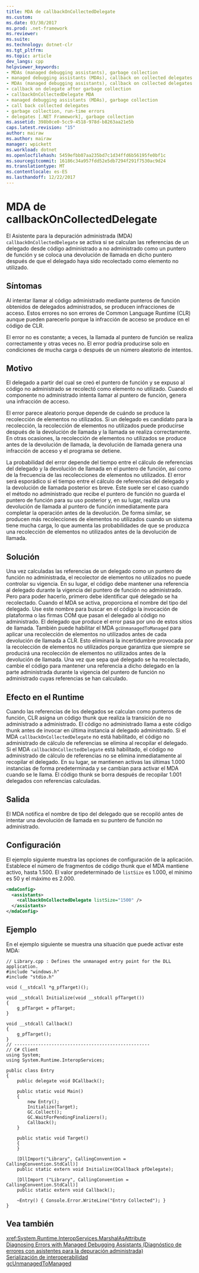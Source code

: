 ```yaml
---
title: MDA de callbackOnCollectedDelegate
ms.custom: 
ms.date: 03/30/2017
ms.prod: .net-framework
ms.reviewer: 
ms.suite: 
ms.technology: dotnet-clr
ms.tgt_pltfrm: 
ms.topic: article
dev_langs: cpp
helpviewer_keywords:
- MDAs (managed debugging assistants), garbage collection
- managed debugging assistants (MDAs), callback on collected delegates
- MDAs (managed debugging assistants), callback on collected delegates
- callback on delegate after garbage collection
- callbackOnCollectedDelegate MDA
- managed debugging assistants (MDAs), garbage collection
- call back collected delegates
- garbage collection, run-time errors
- delegates [.NET Framework], garbage collection
ms.assetid: 398b0ce0-5cc9-4518-978d-b8263aa21e5b
caps.latest.revision: "15"
author: mairaw
ms.author: mairaw
manager: wpickett
ms.workload: dotnet
ms.openlocfilehash: 5459efbb07aa235bd7c1d34ffd6b56195fe0bf1c
ms.sourcegitcommit: 16186c34a957fdd52e5db7294f291f7530ac9d24
ms.translationtype: MT
ms.contentlocale: es-ES
ms.lasthandoff: 12/22/2017
---
```

# <a name="callbackoncollecteddelegate-mda"></a>MDA de callbackOnCollectedDelegate
El Asistente para la depuración administrada (MDA) `callbackOnCollectedDelegate` se activa si se calculan las referencias de un delegado desde código administrado a no administrado como un puntero de función y se coloca una devolución de llamada en dicho puntero después de que el delegado haya sido recolectado como elemento no utilizado.  
  
## <a name="symptoms"></a>Síntomas  
 Al intentar llamar al código administrado mediante punteros de función obtenidos de delegados administrados, se producen infracciones de acceso. Estos errores no son errores de Common Language Runtime (CLR) aunque pueden parecerlo porque la infracción de acceso se produce en el código de CLR.  
  
 El error no es constante; a veces, la llamada al puntero de función se realiza correctamente y otras veces no. El error podría producirse solo en condiciones de mucha carga o después de un número aleatorio de intentos.  
  
## <a name="cause"></a>Motivo  
 El delegado a partir del cual se creó el puntero de función y se expuso al código no administrado se recolectó como elemento no utilizado. Cuando el componente no administrado intenta llamar al puntero de función, genera una infracción de acceso.  
  
 El error parece aleatorio porque depende de cuándo se produce la recolección de elementos no utilizados. Si un delegado es candidato para la recolección, la recolección de elementos no utilizados puede producirse después de la devolución de llamada y la llamada se realiza correctamente. En otras ocasiones, la recolección de elementos no utilizados se produce antes de la devolución de llamada, la devolución de llamada genera una infracción de acceso y el programa se detiene.  
  
 La probabilidad del error depende del tiempo entre el cálculo de referencias del delegado y la devolución de llamada en el puntero de función, así como de la frecuencia de las recolecciones de elementos no utilizados. El error será esporádico si el tiempo entre el cálculo de referencias del delegado y la devolución de llamada posterior es breve. Este suele ser el caso cuando el método no administrado que recibe el puntero de función no guarda el puntero de función para su uso posterior y, en su lugar, realiza una devolución de llamada al puntero de función inmediatamente para completar la operación antes de la devolución. De forma similar, se producen más recolecciones de elementos no utilizados cuando un sistema tiene mucha carga, lo que aumenta las probabilidades de que se produzca una recolección de elementos no utilizados antes de la devolución de llamada.  
  
## <a name="resolution"></a>Solución  
 Una vez calculadas las referencias de un delegado como un puntero de función no administrada, el recolector de elementos no utilizados no puede controlar su vigencia. En su lugar, el código debe mantener una referencia al delegado durante la vigencia del puntero de función no administrado. Pero para poder hacerlo, primero debe identificar qué delegado se ha recolectado. Cuando el MDA se activa, proporciona el nombre del tipo del delegado. Use este nombre para buscar en el código la invocación de plataforma o las firmas COM que pasan el delegado al código no administrado. El delegado que produce el error pasa por uno de estos sitios de llamada. También puede habilitar el MDA `gcUnmanagedToManaged` para aplicar una recolección de elementos no utilizados antes de cada devolución de llamada a CLR. Esto eliminará la incertidumbre provocada por la recolección de elementos no utilizados porque garantiza que siempre se producirá una recolección de elementos no utilizados antes de la devolución de llamada. Una vez que sepa qué delegado se ha recolectado, cambie el código para mantener una referencia a dicho delegado en la parte administrada durante la vigencia del puntero de función no administrado cuyas referencias se han calculado.  
  
## <a name="effect-on-the-runtime"></a>Efecto en el Runtime  
 Cuando las referencias de los delegados se calculan como punteros de función, CLR asigna un código thunk que realiza la transición de no administrado a administrado. El código no administrado llama a este código thunk antes de invocar en última instancia al delegado administrado. Si el MDA `callbackOnCollectedDelegate` no está habilitado, el código no administrado de cálculo de referencias se elimina al recopilar el delegado. Si el MDA `callbackOnCollectedDelegate` está habilitado, el código no administrado de cálculo de referencias no se elimina inmediatamente al recopilar el delegado. En su lugar, se mantienen activas las últimas 1.000 instancias de forma predeterminada y se cambian para activar el MDA cuando se le llama. El código thunk se borra después de recopilar 1.001 delegados con referencias calculadas.  
  
## <a name="output"></a>Salida  
 El MDA notifica el nombre de tipo del delegado que se recopiló antes de intentar una devolución de llamada en su puntero de función no administrado.  
  
## <a name="configuration"></a>Configuración  
 El ejemplo siguiente muestra las opciones de configuración de la aplicación. Establece el número de fragmentos de código thunk que el MDA mantiene activo, hasta 1.500. El valor predeterminado de `listSize` es 1.000, el mínimo es 50 y el máximo es 2.000.  
  
```xml  
<mdaConfig>  
  <assistants>  
    <callbackOnCollectedDelegate listSize="1500" />  
  </assistants>  
</mdaConfig>  
```  
  
## <a name="example"></a>Ejemplo  
 En el ejemplo siguiente se muestra una situación que puede activar este MDA:  
  
```  
// Library.cpp : Defines the unmanaged entry point for the DLL application.  
#include "windows.h"  
#include "stdio.h"  
  
void (__stdcall *g_pfTarget)();  
  
void __stdcall Initialize(void __stdcall pfTarget())  
{  
    g_pfTarget = pfTarget;  
}  
  
void __stdcall Callback()  
{  
    g_pfTarget();  
}  
// ---------------------------------------------------  
// C# Client  
using System;  
using System.Runtime.InteropServices;  
  
public class Entry  
{  
    public delegate void DCallback();  
  
    public static void Main()  
    {  
        new Entry();  
        Initialize(Target);  
        GC.Collect();  
        GC.WaitForPendingFinalizers();  
        Callback();  
    }  
  
    public static void Target()  
    {          
    }  
  
    [DllImport("Library", CallingConvention = CallingConvention.StdCall)]  
    public static extern void Initialize(DCallback pfDelegate);  
  
    [DllImport ("Library", CallingConvention = CallingConvention.StdCall)]  
    public static extern void Callback();  
  
    ~Entry() { Console.Error.WriteLine("Entry Collected"); }  
}  
```  
  
## <a name="see-also"></a>Vea también  
 <xref:System.Runtime.InteropServices.MarshalAsAttribute>  
 [Diagnosing Errors with Managed Debugging Assistants (Diagnóstico de errores con asistentes para la depuración administrada)](../../../docs/framework/debug-trace-profile/diagnosing-errors-with-managed-debugging-assistants.md)  
 [Serialización de interoperabilidad](../../../docs/framework/interop/interop-marshaling.md)  
 [gcUnmanagedToManaged](../../../docs/framework/debug-trace-profile/gcunmanagedtomanaged-mda.md)
